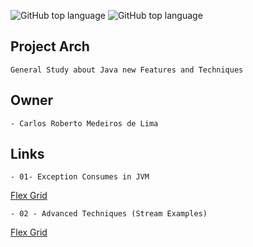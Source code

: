 ![GitHub top language](https://img.shields.io/badge/Java--%20JDK-17-green)
![GitHub top language](https://img.shields.io/badge/Java--%20JDK-11-green)
## Project Arch
	General Study about Java new Features and Techniques
	
## Owner
	- Carlos Roberto Medeiros de Lima
	
## Links
    - 01- Exception Consumes in JVM
[Flex Grid](https://github.com/CarlosRobertoMedeiros/study-java-arch/tree/main/exceptions-consume-jvm)

    - 02 - Advanced Techniques (Stream Examples)
[Flex Grid](https://github.com/CarlosRobertoMedeiros/study-java-arch/tree/main/advanced-techniques)
